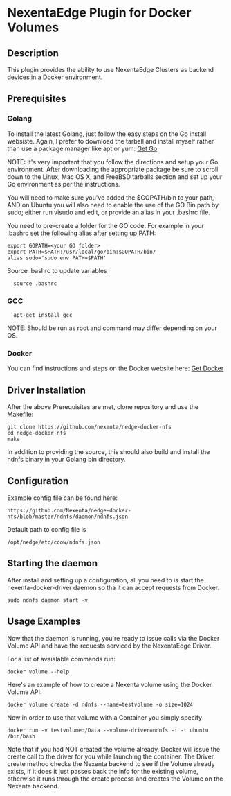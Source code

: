 NexentaEdge Plugin for Docker Volumes
======================================


## Description
This plugin provides the ability to use NexentaEdge Clusters as backend
devices in a Docker environment.

## Prerequisites
### Golang
To install the latest Golang, just follow the easy steps on the Go install
websiste.  Again, I prefer to download the tarball and install myself rather
than use a package manager like apt or yum:
[Get Go](https://golang.org/doc/install)

NOTE:
It's very important that you follow the directions and setup your Go
environment.  After downloading the appropriate package be sure to scroll down
to the Linux, Mac OS X, and FreeBSD tarballs section and set up your Go
environment as per the instructions.

You will need to make sure you've added the $GOPATH/bin to your path,
AND on Ubuntu you will also need to enable the use of the GO Bin path by sudo;
either run visudo and edit, or provide an alias in your .bashrc file.

You need to pre-create a folder for the GO code.
For example in your .bashrc set the following alias after setting up PATH:
  ```
  export GOPATH=<your GO folder>
  export PATH=$PATH:/usr/local/go/bin:$GOPATH/bin/
  alias sudo='sudo env PATH=$PATH'
  ```
Source .bashrc to update variables
```
  source .bashrc
```


### GCC
```
  apt-get install gcc
```
NOTE:
Should be run as root and command may differ depending on your OS. 

### Docker
You can find instructions and steps on the Docker website here:
[Get Docker](https://docs.docker.com/engine/)

## Driver Installation
After the above Prerequisites are met, clone repository and use the Makefile:
  ```
  git clone https://github.com/nexenta/nedge-docker-nfs
  cd nedge-docker-nfs
  make
  ```

In addition to providing the source, this should also build and install the
ndnfs binary in your Golang bin directory.

## Configuration
Example config file can be found here:
  ```
  https://github.com/Nexenta/nedge-docker-nfs/blob/master/ndnfs/daemon/ndnfs.json
  ```
  
Default path to config file is
  ```
  /opt/nedge/etc/ccow/ndnfs.json
  ```

## Starting the daemon
After install and setting up a configuration, all you need to is start the
nexenta-docker-driver daemon so tha it can accept requests from Docker.

  ```
  sudo ndnfs daemon start -v
  ```

## Usage Examples
Now that the daemon is running, you're ready to issue calls via the Docker
Volume API and have the requests serviced by the NexentaEdge Driver.

For a list of avaialable commands run:
  ```
  docker volume --help
  ```

Here's an example of how to create a Nexenta volume using the Docker Volume
API:
  ```
  docker volume create -d ndnfs --name=testvolume -o size=1024
  ```

Now in order to use that volume with a Container you simply specify
  ```
  docker run -v testvolume:/Data --volume-driver=ndnfs -i -t ubuntu
  /bin/bash
  ```

Note that if you had NOT created the volume already, Docker will issue the
create call to the driver for you while launching the container.  The Driver
create method checks the Nexenta backend to see if the Volume already exists,
if it does it just passes back the info for the existing volume, otherwise it
runs through the create process and creates the Volume on the Nexenta
backend.
